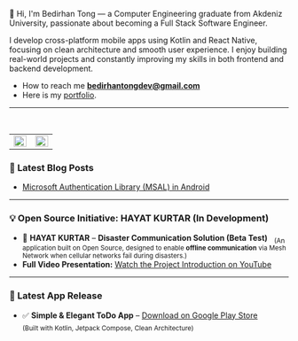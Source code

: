 <p align="center">
  
👾 Hi, I'm Bedirhan Tong — a Computer Engineering graduate from Akdeniz University, passionate about becoming a Full Stack Software Engineer.

I develop cross-platform mobile apps using Kotlin and React Native, focusing on clean architecture and smooth user experience. I enjoy building real-world projects and constantly improving my skills in both frontend and backend development.



- How to reach me **bedirhantongdev@gmail.com**
- Here is my [portfolio](https://bedirhantongdev.web.app/).

---

<br />
<table><tr><td  width="50%">
<img src="https://github-readme-stats.vercel.app/api?username=bedirhantong&show_icons=true&count_private=true&hide_border=true" align="left" style="width: 100%" />
</td>
<td  width="50%">
<img src="https://github-readme-stats.vercel.app/api/top-langs/?username=bedirhantong&hide_border=true&count_private=false&layout=compact" align="left" style="width: 100%" />
</td></tr></table> 

### 📝 Latest Blog Posts

- [Microsoft Authentication Library (MSAL) in Android](https://bedirhantongdev.vercel.app/blog/microsoft-authentication-library-msal-in-android)

---

### 💡 Open Source Initiative: HAYAT KURTAR (In Development)

- 🚨 **HAYAT KURTAR** – **Disaster Communication Solution (Beta Test)**
  <sub>(An application built on Open Source, designed to enable **offline communication** via Mesh Network when cellular networks fail during disasters.)</sub>
- **Full Video Presentation:** [Watch the Project Introduction on YouTube](https://www.youtube.com/watch?v=TJNHAlWNp80)

---

### 📱 Latest App Release

- ✅ **Simple & Elegant ToDo App** – [Download on Google Play Store](https://play.google.com/store/apps/details?id=com.appvalence.todo)  
  <sub>(Built with Kotlin, Jetpack Compose, Clean Architecture)</sub>
